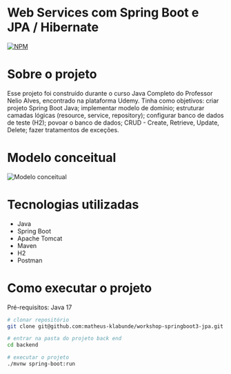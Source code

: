 # Web Services com Spring Boot e JPA / Hibernate
[![NPM](https://img.shields.io/npm/l/react)](https://github.com/matheus-klabunde/workshop-springboot3-jpa/blob/main/LICENSE)

# Sobre o projeto
Esse projeto foi construído durante o curso Java Completo do Professor Nelio Alves, encontrado na plataforma Udemy.
Tinha como objetivos: criar projeto Spring Boot Java; implementar modelo de domínio; estruturar camadas lógicas 
(resource, service, repository); configurar banco de dados de teste (H2); povoar o banco de dados; 
CRUD - Create, Retrieve, Update, Delete; fazer tratamentos de exceções.

# Modelo conceitual

![Modelo conceitual](https://github.com/matheus-klabunde/workshop-springboot3-jpa/blob/main/assets/img/domain-model.png)

# Tecnologias utilizadas
- Java
- Spring Boot
- Apache Tomcat
- Maven
- H2
- Postman

# Como executar o projeto
Pré-requisitos: Java 17

```bash
# clonar repositório
git clone git@github.com:matheus-klabunde/workshop-springboot3-jpa.git

# entrar na pasta do projeto back end
cd backend

# executar o projeto
./mvnw spring-boot:run
```
